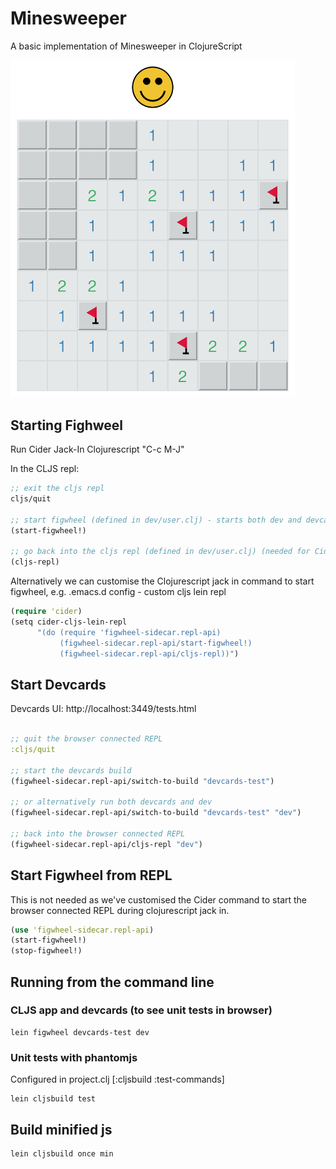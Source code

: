 # Minesweeper

A basic implementation of Minesweeper in ClojureScript

<img src="minesweeper.png" width="455" />



## Starting Fighweel

Run Cider Jack-In Clojurescript "C-c M-J"

In the CLJS repl:
```clojure
;; exit the cljs repl
cljs/quit

;; start figwheel (defined in dev/user.clj) - starts both dev and devcards profiles
(start-figwheel!)

;; go back into the cljs repl (defined in dev/user.clj) (needed for Cider)
(cljs-repl)
```

Alternatively we can customise the Clojurescript jack in command to start figwheel, e.g.
.emacs.d config - custom cljs lein repl

```clojure
(require 'cider)
(setq cider-cljs-lein-repl
      "(do (require 'figwheel-sidecar.repl-api)
           (figwheel-sidecar.repl-api/start-figwheel!)
           (figwheel-sidecar.repl-api/cljs-repl))")
```

## Start Devcards

Devcards UI: http://localhost:3449/tests.html

```clojure

;; quit the browser connected REPL
:cljs/quit

;; start the devcards build
(figwheel-sidecar.repl-api/switch-to-build "devcards-test")

;; or alternatively run both devcards and dev
(figwheel-sidecar.repl-api/switch-to-build "devcards-test" "dev")

;; back into the browser connected REPL
(figwheel-sidecar.repl-api/cljs-repl "dev")
```

## Start Figwheel from REPL

This is not needed as we've customised the Cider command
to start the browser connected REPL during clojurescript
jack in.

```clojure
(use 'figwheel-sidecar.repl-api)
(start-figwheel!)
(stop-figwheel!)
```

## Running from the command line

### CLJS app and devcards (to see unit tests in browser)
```
lein figwheel devcards-test dev
```

### Unit tests with phantomjs
Configured in project.clj [:cljsbuild :test-commands]
```
lein cljsbuild test
```

## Build minified js

```
lein cljsbuild once min
```

